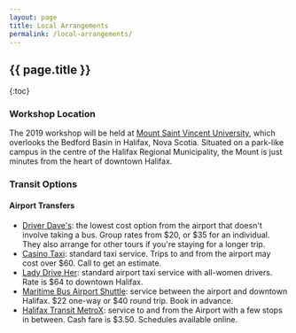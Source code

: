 ```yaml
---
layout: page
title: Local Arrangements
permalink: /local-arrangements/
---
```


## {{ page.title }}

{:toc}

### Workshop Location

The 2019 workshop will be held at [Mount Saint Vincent University](http://msvu.ca), which overlooks the Bedford Basin in Halifax, Nova Scotia. Situated on a park-like campus in the centre of the Halifax Regional Municipality, the Mount is just minutes from the heart of downtown Halifax.


### Transit Options

#### Airport Transfers

- [Driver Dave's](https://driverdaves.com/): the lowest cost option from the airport that doesn't involve taking a bus. Group rates from $20, or $35 for an individual. They also arrange for other tours if you're staying for a longer trip.
- [Casino Taxi](https://www.casinotaxi.ca/): standard taxi service. Trips to and from the airport may cost over $60. Call to get an estimate.
- [Lady Drive Her](http://ladydriveher.com/): standard airport taxi service with all-women drivers. Rate is $64 to downtown Halifax.
- [Maritime Bus Airport Shuttle](https://maritimebus.com/halifax-airport-shuttle/): service between the airport and downtown Halifax. $22 one-way or $40 round trip. Book in advance.
- [Halifax Transit MetroX](https://www.halifax.ca/transportation/halifax-transit/routes-schedules/metrox-service): service to and from the Airport with a few stops in between. Cash fare is $3.50. Schedules available online.
     



